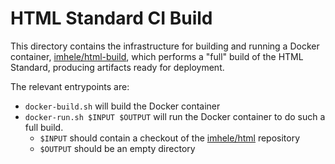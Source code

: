 # HTML Standard CI Build

This directory contains the infrastructure for building and running a Docker container, [imhele/html-build](https://hub.docker.com/r/imhele/html-build), which performs a "full" build of the HTML Standard, producing artifacts ready for deployment.

The relevant entrypoints are:

- `docker-build.sh` will build the Docker container
- `docker-run.sh $INPUT $OUTPUT` will run the Docker container to do such a full build.
  - `$INPUT` should contain a checkout of the [imhele/html](https://github.com/imhele/html) repository
  - `$OUTPUT` should be an empty directory
